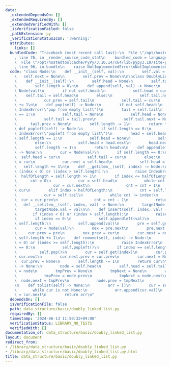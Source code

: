 ```yaml
---
data:
  _extendedDependsOn: []
  _extendedRequiredBy: []
  _extendedVerifiedWith: []
  _isVerificationFailed: false
  _pathExtension: py
  _verificationStatusIcon: ':warning:'
  attributes:
    links: []
  bundledCode: "Traceback (most recent call last):\n  File \"/opt/hostedtoolcache/PyPy/3.10.14/x64/lib/pypy3.10/site-packages/onlinejudge_verify/documentation/build.py\"\
    , line 76, in _render_source_code_stat\n    bundled_code = language.bundle(\n\
    \  File \"/opt/hostedtoolcache/PyPy/3.10.14/x64/lib/pypy3.10/site-packages/onlinejudge_verify/languages/python.py\"\
    , line 96, in bundle\n    raise NotImplementedError\nNotImplementedError\n"
  code: "class Node:\n    def __init__(self, val):\n        self.val = val\n     \
    \   self.next = None\n        self.prev = None\n\n\nclass DoublyLinkedList:\n\
    \    def __init__(self):\n        self.head = None\n        self.tail = None\n\
    \        self.length = 0\n\n    def append(self, val) -> None:\n        cur =\
    \ Node(val)\n        if not self.head:\n            self.head = cur\n        \
    \    self.tail = self.head\n        else:\n            self.tail.next = cur\n\
    \            cur.prev = self.tail\n            self.tail = cur\n        self.length\
    \ += 1\n\n    def pop(self) -> Node:\n        if not self.head:\n            raise\
    \ IndexError(\"pop from empty list\")\n        tail = self.tail\n        if self.length\
    \ == 1:\n            self.tail = None\n            self.head = None\n        else:\n\
    \            self.tail = tail.prev\n            self.tail.next = None\n      \
    \      tail.prev = None\n        self.length -= 1\n        return tail\n\n   \
    \ def popleft(self) -> Node:\n        if self.length == 0:\n            raise\
    \ IndexError(\"popleft from empty list\")\n        head = self.head\n        if\
    \ self.length == 1:\n            self.head = None\n            self.tail = None\n\
    \        else:\n            self.head = head.next\n        head.next = None\n\
    \        self.length -= 1\n        return head\n\n    def appendleft(self, val)\
    \ -> None:\n        cur = Node(val)\n        if self.length == 0:\n          \
    \  self.head = cur\n            self.tail = cur\n        else:\n            self.head.prev\
    \ = cur\n            cur.next = self.head\n            self.head = cur\n     \
    \   self.length += 1\n\n    def __getitem__(self, index) -> Node:\n        if\
    \ (index < 0) or (index > self.length):\n            raise IndexError\n      \
    \  halfOfLength = self.length >> 1\n        if index <= halfOfLength:\n      \
    \      cnt = 0\n            cur = self.head\n            while cnt != index:\n\
    \                cur = cur.next\n                cnt = cnt + 1\n            return\
    \ cur\n        elif index > halfOfLength:\n            cnt = self.length - 1\n\
    \            cur = self.tail\n            while cnt != index:\n              \
    \  cur = cur.prev\n                cnt = cnt - 1\n            return cur\n\n \
    \   def __setitem__(self, index, val) -> None:\n        targetNode = self.get(index)\n\
    \        targetNode.val = val\n\n    def insert(self, index, val) -> None:\n \
    \       if (index < 0) or (index > self.length):\n            raise IndexError\n\
    \        if index == 0:\n            self.appendleft(val)\n        if index ==\
    \ self.length:\n            self.append(val)\n        pre = self.get(index - 1)\n\
    \        cur = Node(val)\n        nex = pre.next\n        pre.next = cur\n   \
    \     cur.prev = pre\n        nex.prev = cur\n        cur.next = nex\n       \
    \ self.length += 1\n\n    def remove(self, index) -> Node:\n        if (index\
    \ < 0) or (index >= self.length):\n            raise IndexError\n        if index\
    \ == 0:\n            self.popleft()\n        if index == self.length - 1:\n  \
    \          self.pop()\n        cur = self.get(index)\n        cur.prev.next =\
    \ cur.next\n        cur.next.prev = cur.prev\n        cur.next = None\n      \
    \  cur.prev = None\n        self.length -= 1\n        return cur\n\n    def reverse(self)\
    \ -> None:\n        node = self.head\n        self.head = self.tail\n        self.tail\
    \ = node\n        tmpPrev = None\n        tmpNext = None\n        while node:\n\
    \            tmpPrev = node.prev\n            tmpNext = node.next\n          \
    \  node.next = tmpPrev\n            node.prev = tmpNext\n            node = node.prev\n\
    \n    def tolist(self) -> None:\n        arr = []\n        cur = self.head\n \
    \       while cur is not None:\n            arr.append(cur.val)\n            cur\
    \ = cur.next\n        return arr\n"
  dependsOn: []
  isVerificationFile: false
  path: data_structure/basic/doubly_linked_list.py
  requiredBy: []
  timestamp: '2024-06-13 11:50:32+09:00'
  verificationStatus: LIBRARY_NO_TESTS
  verifiedWith: []
documentation_of: data_structure/basic/doubly_linked_list.py
layout: document
redirect_from:
- /library/data_structure/basic/doubly_linked_list.py
- /library/data_structure/basic/doubly_linked_list.py.html
title: data_structure/basic/doubly_linked_list.py
---
```

